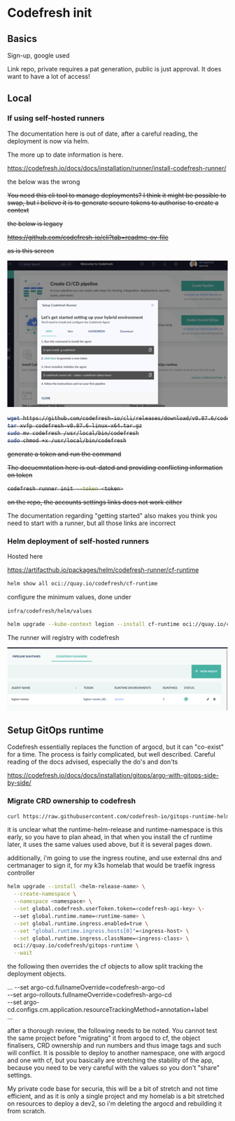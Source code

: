 # Codefresh init

## Basics

Sign-up, google used

Link repo, private requires a pat generation, public is just approval. It does want to have a lot of access!

## Local

### If using self-hosted runners

The documentation here is out of date, after a careful reading, the deployment is now via helm.

The more up to date information is here.

<https://codefresh.io/docs/docs/installation/runner/install-codefresh-runner/>

the below was the wrong

<s>

You need this cli tool to manage deployments? I think it might be possible to swap, but i believe it is to generate secure tokens to authorise to create a context

the below is legacy

<https://github.com/codefresh-io/cli?tab=readme-ov-file>

as is this screen

![](media/2024-10-19-10-49-37.png)



```bash
wget https://github.com/codefresh-io/cli/releases/download/v0.87.6/codefresh-v0.87.6-linux-x64.tar.gz
tar xvfp codefresh-v0.87.6-linux-x64.tar.gz
sudo mv codefresh /usr/local/bin/codefresh
sudo chmod +x /usr/local/bin/codefresh
```

generate a token and run the command

The docuemntation here is out-dated and providing conflicting information on token

```bash
codefresh runner init --token <token>
```

on the repo, the accounts settings links does not work either

</s>

The documentation regarding "getting started" also makes you think you need to start with a runner, but all those links are incorrect

### Helm deployment of self-hosted runners

Hosted here

<https://artifacthub.io/packages/helm/codefresh-runner/cf-runtime>

```bash
helm show all oci://quay.io/codefresh/cf-runtime
```

configure the minimum values, done under

`infra/codefresh/helm/values`

```bash
helm upgrade --kube-context legion --install cf-runtime oci://quay.io/codefresh/cf-runtime -f values.yaml -f secrets://values_secrets.yaml --create-namespace --namespace codefresh
```

The runner will registry with codefresh

![](media/2024-10-19-11-04-13.png)

## Setup GitOps runtime

Codefresh essentially replaces the function of argocd, but it can "co-exist" for a time. The process is fairly complicated, but well described. Careful reading of the docs advised, especially the do's and don'ts

<https://codefresh.io/docs/docs/installation/gitops/argo-with-gitops-side-by-side/>

### Migrate CRD ownership to codefresh

```bash
curl https://raw.githubusercontent.com/codefresh-io/gitops-runtime-helm/main/scripts/adopt-crds.sh | bash -s <runtime-helm-release name> <runtime-namespace>
```

it is unclear what the runtime-helm-release and runtime-namespace is this early, so you have to plan ahead, in that when you install the cf runtime later, it uses the same values used above, but it is several pages down.

additionally, i'm going to use the ingress routine, and use external dns and certmanager to sign it, for my k3s homelab that would be traefik ingress controller


```bash
helm upgrade --install <helm-release-name> \
  --create-namespace \
  --namespace <namespace> \
  --set global.codefresh.userToken.token=<codefresh-api-key> \-
  --set global.runtime.name=<runtime-name> \
  --set global.runtime.ingress.enabled=true \
  --set "global.runtime.ingress.hosts[0]"=<ingress-host> \
  --set global.runtime.ingress.className=<ingress-class> \
  oci://quay.io/codefresh/gitops-runtime \
  --wait  
```

the following then overrides the cf objects to allow split tracking the deployment objects.

...
  --set argo-cd.fullnameOverride=codefresh-argo-cd \
  --set argo-rollouts.fullnameOverride=codefresh-argo-cd \
  --set argo-cd.configs.cm.application.resourceTrackingMethod=annotation+label \
...

after a thorough review, the following needs to be noted. You cannot test the same project before "migrating" it from argocd to cf, the object finalisers, CRD ownership and run numbers and thus image tags and such will conflict. It is possible to deploy to another namespace, one with argocd and one with cf, but you basically are stretching the stability of the app, because you need to be very careful with the values so you don't "share" settings.

My private code base for securia, this will be a bit of stretch and not time efficient, and as it is only a single project and my homelab is a bit stretched on resources to deploy a dev2, so i'm
deleting the argocd and rebuilding it from scratch.